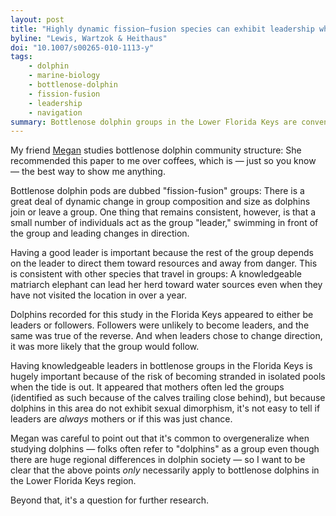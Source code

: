 ```yaml
---
layout: post
title: "Highly dynamic fission–fusion species can exhibit leadership when traveling"
byline: "Lewis, Wartzok & Heithaus"
doi: "10.1007/s00265-010-1113-y"
tags:
    - dolphin
    - marine-biology
    - bottlenose-dolphin
    - fission-fusion
    - leadership
    - navigation
summary: Bottlenose dolphin groups in the Lower Florida Keys are conventionally led by a small group of delegated leaders, who know the area well and can lead the group to areas of resource richness and low danger.
---
```


My friend [Megan](https://twitter.com/mammalfish/) studies bottlenose dolphin community structure: She recommended this paper to me over coffees, which is — just so you know — the best way to show me anything.

Bottlenose dolphin pods are dubbed "fission-fusion" groups: There is a great deal of dynamic change in group composition and size as dolphins join or leave a group. One thing that remains consistent, however, is that a small number of individuals act as the group "leader," swimming in front of the group and leading changes in direction.

Having a good leader is important because the rest of the group depends on the leader to direct them toward resources and away from danger. This is consistent with other species that travel in groups: A knowledgeable matriarch elephant can lead her herd toward water sources even when they have not visited the location in over a year.

Dolphins recorded for this study in the Florida Keys appeared to either be leaders or followers. Followers were unlikely to become leaders, and the same was true of the reverse. And when leaders chose to change direction, it was more likely that the group would follow.

Having knowledgeable leaders in bottlenose groups in the Florida Keys is hugely important because of the risk of becoming stranded in isolated pools when the tide is out. It appeared that mothers often led the groups (identified as such because of the calves trailing close behind), but because dolphins in this area do not exhibit sexual dimorphism, it's not easy to tell if leaders are _always_ mothers or if this was just chance.

Megan was careful to point out that it's common to overgeneralize when studying dolphins — folks often refer to "dolphins" as a group even though there are huge regional differences in dolphin society — so I want to be clear that the above points _only_ necessarily apply to bottlenose dolphins in the Lower Florida Keys region.

Beyond that, it's a question for further research.
